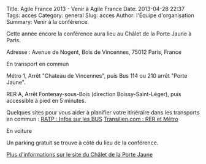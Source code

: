 Title: Agile France 2013 - Venir à Agile France
Date: 2013-04-28 22:37
Tags: acces
Category: general
Slug: acces
Author: l'Équipe d'organisation
Summary: Venir à la conférence.


<p class="soon-small">
	Cette année encore la conférence aura lieu au Châlet de la Porte Jaune à Paris.
</p>
<p class="soon-med">
Adresse : Avenue de Nogent, Bois de Vincennes, 75012 Paris, France
</p>
<p class="soon-med">
	<span class="color">En transport en commun</span>
</p>
<p class="soon-small">
	Métro 1, Arrêt "Chateau de Vincennes", puis Bus 114 ou 210 arrêt "Porte Jaune".
</p>
<p class="soon-small">
	RER A, Arrêt Fontenay-sous-Bois (direction Boissy-Saint-Léger), puis accessible à pied en 5 minutes.
</p>
<p class="soon-small">
	Quelques sites pour vous aider à planifier votre itinéraire dans les transports en commun :
	<a href="http://www.ratp.fr">RATP : Infos sur les BUS</a>
    <a href="http://www.transilien.com">Transilien.com : RER et Métro</a>
</p>

<p class="soon-med">
	<span class="color">En voiture</span>
</p>
<p class="soon-small">
Un parking gratuit se trouve à côté du lieu de la conférence.
</p>

<p class="soon-med">
	<a href="http://www.chaletportejaune.com/fr/index.php#situation-et-plan-d-acces.php">Plus d'informations sur le site du Châlet de la Porte Jaune</a>
</p>